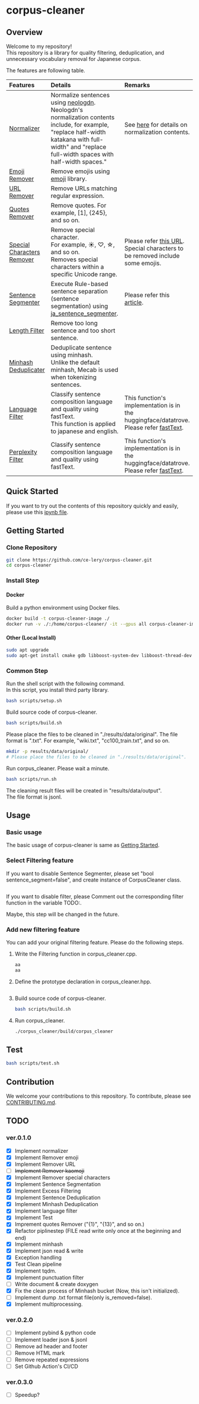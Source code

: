 # corpus-cleaner

<!-- ![](image/comparison.png) -->
<!-- <img src="image/comparison.png" width="500"> -->

## Overview

Welcome to my repository!   
This repository is a library for quality filtering, deduplication, and unnecessary vocabulary removal for Japanese corpus. 

The features are following table.

|Features|Details|Remarks|
|:--|:--|:--|
|[Normalizer](corpus_cleaner/normalizer.py#L6)|Normalize sentences using [neologdn](https://github.com/ikegami-yukino/neologdn). Neologdn's normalization contents include, for example, "replace half-width katakana with full-width" and "replace full-width spaces with half-width spaces."|See [here](https://github.com/neologd/mecab-ipadic-neologd/wiki/Regexp.ja) for details on normalization contents.|
|[Emoji Remover](corpus_cleaner/remover.py#L8)|Remove emojis using [emoji](https://pypi.org/project/emoji/) library.||
|[URL Remover](corpus_cleaner/remover.py#L22)|Remove URLs matching regular expression.||
|[Quotes Remover](corpus_cleaner/remover.py#L22)|Remove quotes. For example, [1], {245}, and so on.||
|[Special Characters Remover](corpus_cleaner/remover.py#L61)|Remove special character.<br> For example, ☀, ♡, ☆, and so on.<br>Removes special characters within a specific Unicode range.|Please refer [this URL](https://guppy.eng.kagawa-u.ac.jp/OpenCampus/unicode.html).<br>Special characters to be removed include some emojis.|
|[Sentence Segmenter](corpus_cleaner/splitter.py)|Execute Rule-based sentence separation (sentence segmentation) using [ja_sentence_segmenter](https://github.com/wwwcojp/ja_sentence_segmenter).|Please refer this [article](https://qiita.com/heimaru1231/items/b6ed09d4787e4e28175a).|
|[Length Filter](corpus_cleaner/excess_filter.py)|Remove too long sentence and too short sentence.||
|[Minhash Deduplicater](corpus_cleaner/minhash.py)|Deduplicate sentence using minhash.<br>Unlike the default minhash, Mecab is used when tokenizing sentences.||
|[Language Filter](https://github.com/huggingface/datatrove/blob/main/src/datatrove/pipeline/filters/language_filter.py)|Classify sentence composition language and quality using fastText.<br> This function is applied to japanese and english.|This function's implementation is in the huggingface/datatrove. Please refer [fastText](https://fasttext.cc/docs/en/crawl-vectors.html).|
|[Perplexity Filter](https://github.com/huggingface/datatrove/blob/main/src/datatrove/pipeline/filters/language_filter.py)|Classify sentence composition language and quality using fastText.|This function's implementation is in the huggingface/datatrove. Please refer [fastText](https://fasttext.cc/docs/en/crawl-vectors.html).|


<!-- |[Remove kaomoji](corpus_cleaner/remover.py#L39)|Remove emoticons that exactly match the list in kaomoji.txt.<br>Approximately 1,400 types of emoticons will be removed.|Before using this feature, we recommend normalizing the text using TxtNormalizer().|
|[ftfy Fixer](corpus_cleaner/fixer.py#L6)|Fix broken Unicode using [ftfy](https://ftfy.readthedocs.io/en/latest/).|Inspired by [NVIDIA NeMo Data Curator](https://docs.nvidia.com/nemo-framework/user-guide/latest/modelguide/pretrainingdatasets/index.html).|
|[Txt Reader](corpus_cleaner/txt_reader.py)|BaseDiskReader that reads .txt file. |[Datatrove Readers](https://github.com/huggingface/datatrove/tree/main/src/datatrove/pipeline/readers) can read other formats (.csv,.json, ...etc.). Please read [here](https://github.com/huggingface/datatrove?tab=readme-ov-file).|
|[Txt Writer](corpus_cleaner/txt_writer.py)|DiskWriter that writes .txt file.|[Datatrove](https://github.com/huggingface/datatrove/tree/main/src/datatrove/pipeline/writers) can write other formats (.csv,.json, ...etc.). Please read [here](https://github.com/huggingface/datatrove?tab=readme-ov-file).|-->

## Quick Started

If you want to try out the contents of this repository quickly and easily, please use this [ipynb file](examples/quick_start.ipynb).
<!-- TODO: gist -->

## Getting Started

### Clone Repository

```bash
git clone https://github.com/ce-lery/corpus-cleaner.git
cd corpus-cleaner
```

### Install Step

#### Docker

Build a python environment using Docker files.

```bash
docker build -t corpus-cleaner-image ./
docker run -v ./:/home/corpus-cleaner/ -it --gpus all corpus-cleaner-image
```

#### Other (Local Install)

```bash
sudo apt upgrade
sudo apt-get install cmake gdb libboost-system-dev libboost-thread-dev libboost-program-options-dev libboost-test-dev libeigen3-dev zlib1g-dev libbz2-dev liblzma-dev  pkg-config  libgoogle-perftools-dev curl wget build-essential nano
```

### Common Step

Run the shell script with the following command.  
In this script, you install third party library.

```bash
bash scripts/setup.sh
```

Build source code of corpus-cleaner.

```bash
bash scripts/build.sh
```

Please place the files to be cleaned in "./results/data/original".
The file format is ".txt". For example, "wiki.txt", "cc100_train.txt", and so on.

```bash
mkdir -p results/data/original/
# Please place the files to be cleaned in "./results/data/original".
```

Run corpus_cleaner. Please wait a minute.  

```bash
bash scripts/run.sh
```

The cleaning result files will be created in "results/data/output".  
The file format is jsonl.  

## Usage

### Basic usage

The basic usage of corpus-cleaner is same as [Getting Started](#Getting_Started).

### Select Filtering feature

If you want to disable Sentence Segmenter, please set "bool sentence_segment=false", and create instance of CorpusCleaner class.

```bash
```

If you want to disable filter, please Comment out the corresponding filter function in the variable TODO:. 




Maybe, this step will be changed in the future.

### Add new filtering feature

You can add your original filtering feature. Please do the following steps.

1. Write the Filtering function in corpus_cleaner.cpp.  
    ```cpp
    aa
    aa
    ```
2. Define the prototype declaration in corpus_cleaner.hpp.  
    ```cpp
    ```
3. Build source code of corpus-cleaner.  
    ```bash
    bash scripts/build.sh
    ```
4. Run corpus_cleaner.
    ```bash
    ./corpus_cleaner/build/corpus_cleaner
    ```

<!-- The basic flow is as follows.

1. Download dataset.
2. Run main.py.   
    ```bash
    python main.py
    ``` 
3. Wait until main.py finishes processing.
4. Check the results output in the "results" folder.

If you want to add new filtering functionality, try the following steps.   
Here, I will explain how to add functions using the Normalize function as an example.  

1. Import Necessary module.  
    ```python
    import neologdn
    from datatrove.data import DocumentsPipeline
    from datatrove.pipeline.base import PipelineStep
    ```  
2. Create a new class that inherits TextPipeplineStep etc.  
    ```python
    class TxtNormalizer(PipelineStep):
    ``` 
3. Add the necessary initialization processing to the constructor.   
 (If it is not particularly necessary, you can just write the minimum string as shown below.)  
    ```python
        def __init__(
            self,
        ):
            super().__init__()
    ```
4. Write the processing details in the run() function.  
    ```python
        def run(self, data: DocumentsPipeline, rank: int = 0, world_size: int = 1) -> DocumentsPipeline:
        for document in data:
               document.text=neologdn.normalize(document.text.rstrip())
            yield document
    ``` 
5. Write a program that uses TxtNormalizer() and run it (e.g.  [example_normalizer.py](examples/example_normalizer.py)).

The complete scripts are [normalizer.py](corpus_cleaner/normalizer.py) and [example_normalizer.py](examples/example_normalizer.py). Please refer them. -->

## Test

```bash
bash scripts/test.sh
```

## Contribution

We welcome your contributions to this repository. To contribute, please see [CONTRIBUTING.md](CONTRIBUTING.md).

## TODO

### ver.0.1.0
- [x] Implement normalizer
- [x] Implement Remover emoji
- [x] Implement Remover URL
- [ ] ~~Implement Remover kaomoji~~
- [x] Implement Remover special characters
- [x] Implement Sentence Segmentation 
- [x] Implement Excess Filtering
- [x] Implement Sentence Deduplication
- [x] Implement Minhash Deduplication
- [x] Implement language filter
- [x] Implement Test
- [x] Imprement quotes Remover ("{1}", "{13}", and so on.)
- [x] Refactor piplinestep (FILE read write only once at the beginning and end)
- [x] Implement minhash
- [x] Implement json read & write
- [x] Exception handling
- [x] Test Clean pipeline
- [x] Implement tqdm.
- [x] Implement punctuation filter
- [ ] Write document & create doxygen
- [x] Fix the clean process of Minhash bucket (Now, this isn't initialized). 
- [ ] Implement dump .txt format file(only is_removed=false).
- [x] Implement multiprocessing.

### ver.0.2.0

- [ ] Implement pybind & python code
- [ ] Implement loader json & jsonl
- [ ] Remove ad header and footer
- [ ] Remove HTML mark
- [ ] Remove repeated expressions
- [ ] Set Github Action's CI/CD

### ver.0.3.0

- [ ] Speedup?
